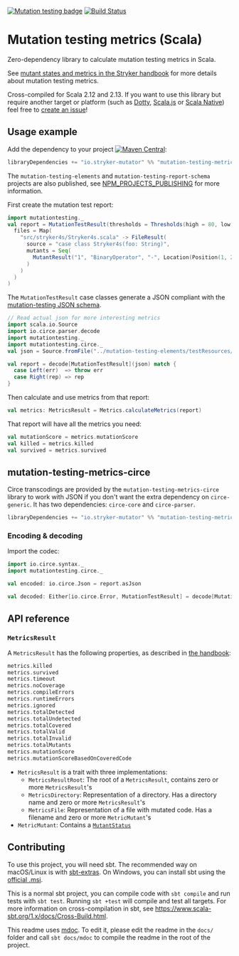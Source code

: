 [![Mutation testing badge](https://img.shields.io/endpoint?style=flat&url=https%3A%2F%2Fbadge-api.stryker-mutator.io%2Fgithub.com%2Fstryker-mutator%2Fmutation-testing-elements%2Fmaster%3Fmodule%3Dmetrics-scala)](https://badge-api.stryker-mutator.io/github.com/stryker-mutator/mutation-testing-elements/master?module=metrics-scala)
[![Build Status](https://github.com/stryker-mutator/mutation-testing-elements/workflows/CI/badge.svg)](https://github.com/stryker-mutator/mutation-testing-elements/actions?query=workflow%3ACI+branch%3Amaster)

# Mutation testing metrics (Scala)

Zero-dependency library to calculate mutation testing metrics in Scala.

See [mutant states and metrics in the Stryker handbook](https://github.com/stryker-mutator/stryker-handbook/blob/master/mutant-states-and-metrics.md#readme) for more details about mutation testing metrics.

Cross-compiled for Scala 2.12 and 2.13. If you want to use this library but require another target or platform (such as [Dotty](https://dotty.epfl.ch/), [Scala.js](http://www.scala-js.org/) or [Scala Native](https://www.scala-native.org/)) feel free to [create an issue](https://github.com/stryker-mutator/mutation-testing-elements/issues/new)!

## Usage example

Add the dependency to your project [![Maven Central](https://img.shields.io/maven-central/v/io.stryker-mutator/mutation-testing-metrics_2.13.svg?label=Maven%20Central&colorB=brightgreen)](https://search.maven.org/artifact/io.stryker-mutator/mutation-testing-metrics_2.13):

```scala
libraryDependencies += "io.stryker-mutator" %% "mutation-testing-metrics" % version
```

The `mutation-testing-elements` and `mutation-testing-report-schema` projects are also published, see [NPM_PROJECTS_PUBLISHING](./NPM_PROJECTS_PUBLISHING.md) for more information.

First create the mutation test report:

```scala mdoc:silent
import mutationtesting._
val report = MutationTestResult(thresholds = Thresholds(high = 80, low = 10),
  files = Map(
    "src/stryker4s/Stryker4s.scala" -> FileResult(
      source = "case class Stryker4s(foo: String)",
      mutants = Seq(
        MutantResult("1", "BinaryOperator", "-", Location(Position(1, 2), Position(2, 3)), status = MutantStatus.Killed)
      )
    )
  )
)
```

The `MutationTestResult` case classes generate a JSON compliant with the [mutation-testing JSON schema](https://github.com/stryker-mutator/mutation-testing-elements/blob/master/packages/mutation-testing-report-schema/src/mutation-testing-report-schema.json).

```scala mdoc:reset:invisible
// Read actual json for more interesting metrics
import scala.io.Source
import io.circe.parser.decode
import mutationtesting._
import mutationtesting.circe._
val json = Source.fromFile("../mutation-testing-elements/testResources/scala-example/mutation-report.json").mkString

val report = decode[MutationTestResult](json) match {
  case Left(err)  => throw err
  case Right(rep) => rep
}
```

Then calculate and use metrics from that report:

```scala mdoc:silent
val metrics: MetricsResult = Metrics.calculateMetrics(report)
```

That report will have all the metrics you need:

```scala mdoc
val mutationScore = metrics.mutationScore
val killed = metrics.killed
val survived = metrics.survived
```

## mutation-testing-metrics-circe

Circe transcodings are provided by the `mutation-testing-metrics-circe` library to work with JSON if you don't want the extra dependency on `circe-generic`. It has two dependencies: `circe-core` and `circe-parser`.

```scala
libraryDependencies += "io.stryker-mutator" %% "mutation-testing-metrics-circe" % version
```

### Encoding & decoding

Import the codec:

```scala mdoc:silent
import io.circe.syntax._
import mutationtesting.circe._

val encoded: io.circe.Json = report.asJson

val decoded: Either[io.circe.Error, MutationTestResult] = decode[MutationTestResult](encoded.toString)
```

## API reference

### `MetricsResult`

A `MetricsResult` has the following properties, as described in [the handbook](https://github.com/stryker-mutator/stryker-handbook/blob/master/mutant-states-and-metrics.md):

```scala mdoc
metrics.killed
metrics.survived
metrics.timeout
metrics.noCoverage
metrics.compileErrors
metrics.runtimeErrors
metrics.ignored
metrics.totalDetected
metrics.totalUndetected
metrics.totalCovered
metrics.totalValid
metrics.totalInvalid
metrics.totalMutants
metrics.mutationScore
metrics.mutationScoreBasedOnCoveredCode
```

- `MetricsResult` is a trait with three implementations:
  - `MetricsResultRoot`: The root of a `MetricsResult`, contains zero or more `MetricsResult`'s
  - `MetricsDirectory`: Representation of a directory. Has a directory name and zero or more `MetricsResult`'s
  - `MetricsFile`: Representation of a file with mutated code. Has a filename and zero or more `MetricMutant`'s
- `MetricMutant`: Contains a [`MutantStatus`](https://github.com/stryker-mutator/stryker-handbook/blob/master/mutant-states-and-metrics.md#mutant-states)

## Contributing

To use this project, you will need sbt. The recommended way on macOS/Linux is with [sbt-extras](https://github.com/paulp/sbt-extras). On Windows, you can install sbt using the [official .msi](https://www.scala-sbt.org/download.html).

This is a normal sbt project, you can compile code with `sbt compile` and run tests
with `sbt test`. Running `sbt +test` will compile and test all targets. For more information on cross-compilation in sbt, see <https://www.scala-sbt.org/1.x/docs/Cross-Build.html>.

This readme uses [mdoc](https://scalameta.org/mdoc/). To edit it, please edit the readme in the `docs/` folder and call `sbt docs/mdoc` to compile the readme in the root of the project.
